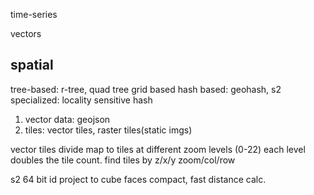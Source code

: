 ---
---
time-series

vectors

## spatial

tree-based: r-tree, quad tree
grid based
hash based: geohash, s2
specialized: locality sensitive hash

1. vector data: geojson
2. tiles: vector tiles, raster tiles(static imgs)

vector tiles
divide map to tiles at different zoom levels (0-22)
each level doubles the tile count.
find tiles by z/x/y zoom/col/row

s2
64 bit id
project to cube faces
compact, fast distance calc.
